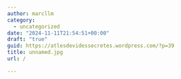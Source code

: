 ```yaml
---
author: marcllm
category:
  - uncategorized
date: "2024-11-11T21:54:51+00:00"
draft: "true"
guid: https://atlesdevidessecretes.wordpress.com/?p=39
title: unnamed.jpg
url: /

---
```


